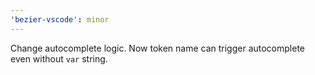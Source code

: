 ```yaml
---
'bezier-vscode': minor
---
```


Change autocomplete logic. Now token name can trigger autocomplete even without `var` string.
